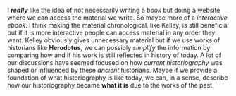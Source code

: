 I **_really_** like the idea of not necessarily writing a *book* but doing a website where we can access the material we write. So maybe more of a *interactive ebook*. I think making the material chronological, like Kelley, is still beneficial but if it is more interactive people can access material in any order they want. Kelley obviously gives unnecessary material but if we use works of historians like **Herodotus**, we can possibly *simplify* the information by comparing how and if his work is still reflected in history of today. A lot of our discussions have seemed focused on how *current historiography* was shaped or influenced by these *ancient* historians. Maybe if we provide a foundation of what historiography is like today, we can, in a sense, describe how our historiography became **what it is** due to the works of the past. 
